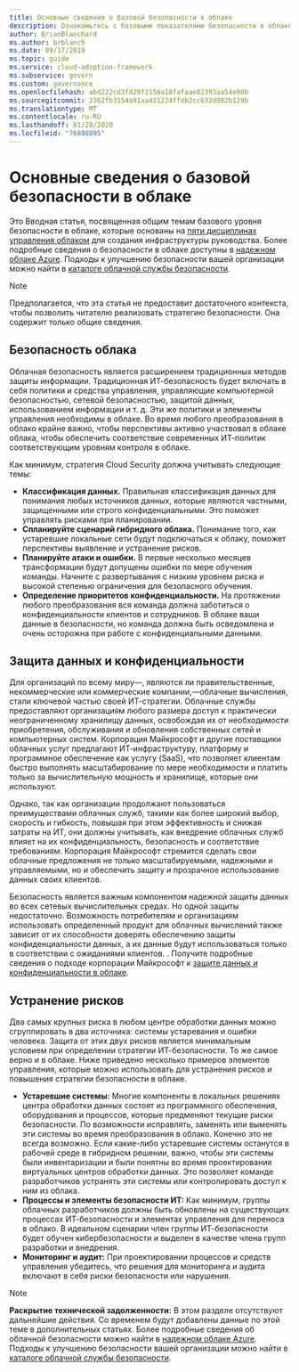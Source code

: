 ```yaml
---
title: Основные сведения о базовой безопасности в облаке
description: Ознакомьтесь с базовыми показателями безопасности в облаке.
author: BrianBlanchard
ms.author: brblanch
ms.date: 09/17/2019
ms.topic: guide
ms.service: cloud-adoption-framework
ms.subservice: govern
ms.custom: governance
ms.openlocfilehash: abd222cd3fd29f2150a18fafaae82393aa54e98b
ms.sourcegitcommit: 2362fb3154a91aa421224ffdb2cc632d982b129b
ms.translationtype: MT
ms.contentlocale: ru-RU
ms.lasthandoff: 01/28/2020
ms.locfileid: "76808895"
---
```

# <a name="understand-the-cloud-security-baseline"></a>Основные сведения о базовой безопасности в облаке

Это Вводная статья, посвященная общим темам базового уровня безопасности в облаке, которые основаны на [пяти дисциплинах управления облаком](../governance-disciplines.md) для создания инфраструктуры руководства. Более подробные сведения о безопасности в облаке доступны в [надежном облаке Azure](https://azure.microsoft.com/overview/trusted-cloud). Подходы к улучшению безопасности вашей организации можно найти в [каталоге облачной службы безопасности](https://www.microsoft.com/security/information-protection).

> [!NOTE]
> Предполагается, что эта статья не предоставит достаточного контекста, чтобы позволить читателю реализовать стратегию безопасности. Она содержит только общие сведения.

## <a name="cloud-security"></a>Безопасность облака

Облачная безопасность является расширением традиционных методов защиты информации. Традиционная ИТ-безопасность будет включать в себя политики и средства управления, управляющие компьютерной безопасностью, сетевой безопасностью, защитой данных, использованием информации и т. д. Эти же политики и элементы управления необходимы в облаке. Во время любого преобразования в облако крайне важно, чтобы перспективы активно участвовал в облаке облака, чтобы обеспечить соответствие современных ИТ-политик соответствующим уровням контроля в облаке.

Как минимум, стратегия Cloud Security должна учитывать следующие темы:

- **Классификация данных.** Правильная классификация данных для понимания любых источников данных, которые являются частными, защищенными или строго конфиденциальными. Это поможет управлять рисками при планировании.
- **Спланируйте сценарий гибридного облака.** Понимание того, как устаревшие локальные сети будут подключаться к облаку, поможет перспективы выявление и устранение рисков.
- **Планируйте атаки и ошибки.** В первые несколько месяцев трансформации будут допущены ошибки по мере обучения команды. Начните с развертывания с низким уровнем риска и высокой степенью ограничения для безопасного обучения.
- **Определение приоритетов конфиденциальности.** На протяжении любого преобразования вся команда должна заботиться о конфиденциальности клиентов и сотрудников. В облаке ваши данные в безопасности, но команда должна быть осведомлена и очень осторожна при работе с конфиденциальными данными.

## <a name="protecting-data-and-privacy"></a>Защита данных и конфиденциальности

Для организаций по всему миру&mdash;, являются ли правительственные, некоммерческие или коммерческие компании,&mdash;облачные вычисления, стали ключевой частью своей ИТ-стратегии. Облачные службы предоставляют организациям любого размера доступ к практически неограниченному хранилищу данных, освобождая их от необходимости приобретения, обслуживания и обновления собственных сетей и компьютерных систем. Корпорация Майкрософт и другие поставщики облачных услуг предлагают ИТ-инфраструктуру, платформу и программное обеспечение как услугу (SaaS), что позволяет клиентам быстро выполнять масштабирование по мере необходимости и платить только за вычислительную мощность и хранилище, которые они используют.

Однако, так как организации продолжают пользоваться преимуществами облачных служб, такими как более широкий выбор, скорость и гибкость, повышая при этом эффективность и снижая затраты на ИТ, они должны учитывать, как внедрение облачных служб влияет на их конфиденциальность, безопасность и соответствие требованиям. Корпорация Майкрософт стремится сделать свои облачные предложения не только масштабируемыми, надежными и управляемыми, но и обеспечить защиту и прозрачное использование данных своих клиентов.

Безопасность является важным компонентом надежной защиты данных во всех сетевых вычислительных средах. Но одной защиты недостаточно. Возможность потребителям и организациям использовать определенный продукт для облачных вычислений также зависит от их способности доверять обеспечению защиты конфиденциальности данных, а их данные будут использоваться только в соответствии с ожиданиями клиентов. . Получите подробные сведения о подходе корпорации Майкрософт к [защите данных и конфиденциальности в облаке](https://go.microsoft.com/fwlink/?LinkId=808242&clcid=0x409).

## <a name="risk-mitigation"></a>Устранение рисков

Два самых крупных риска в любом центре обработки данных можно сгруппировать в два источника: системы устаревания и ошибки человека. Защита от этих двух рисков является минимальным условием при определении стратегии ИТ-безопасности. То же самое верно и в облаке. Ниже приведено несколько примеров элементов управления, которые можно использовать для устранения рисков и повышения стратегии безопасности в облаке.

- **Устаревшие системы:** Многие компоненты в локальных решениях центра обработки данных состоят из программного обеспечения, оборудования и процессов, которые предменяют текущие риски безопасности. По возможности исправлять, заменять или выменять эти системы во время преобразования в облако. Конечно это не всегда возможно. Если какие-либо устаревшие системы останутся в рабочей среде в гибридном решении, важно, чтобы эти системы были инвентаризации и были понятны во время проектирования виртуальных центров обработки данных. Это позволяет команде разработчиков устранять эти системы или контролировать доступ к ним из облака.
- **Процессы и элементы безопасности ИТ:** Как минимум, группы облачных разработчиков должны быть обновлены на существующих процессах ИТ-безопасности и элементах управления для переноса в облако. В идеальном сценарии член группы ИТ-безопасности будет обучен кибербезопасности и выделен в качестве члена групп разработки и внедрения.
- **Мониторинг и аудит:** При проектировании процессов и средств управления убедитесь, что решения для мониторинга и аудита включают в себя риски безопасности или нарушения.

> [!NOTE]
> **Раскрытие технической задолженности:** В этом разделе отсутствуют дальнейшие действия. Со временем будут добавлены данные по этой теме в дополнительных статьях. Более подробные сведения об облачной безопасности можно найти в [надежном облаке Azure](https://azure.microsoft.com/overview/trusted-cloud). Подходы к улучшению безопасности вашей организации можно найти в [каталоге облачной службы безопасности](https://www.microsoft.com/security/information-protection).
